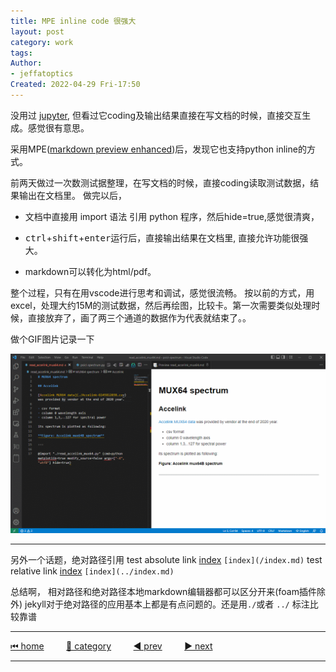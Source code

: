 ```yaml
---
title: MPE inline code 很强大
layout: post
category: work
tags:
Author: 
- jeffatoptics
Created: 2022-04-29 Fri-17:50
---
```



没用过 [jupyter](https://pypi.org/project/jupyter/), 但看过它coding及输出结果直接在写文档的时候，直接交互生成。感觉很有意思。

采用MPE([markdown preview enhanced](https://shd101wyy.github.io/markdown-preview-enhanced/))后，发现它也支持python inline的方式。

前两天做过一次数测试据整理，在写文档的时候，直接coding读取测试数据，结果输出在文档里。
做完以后，
- 文档中直接用 import 语法 引用 python 程序，然后hide=true,感觉很清爽，

- <kbd>ctrl</kbd>+<kbd>shift</kbd>+<kbd>enter</kbd>运行后，直接输出结果在文档里, 直接允许功能很强大。

- markdown可以转化为html/pdf。

整个过程，只有在用vscode进行思考和调试，感觉很流畅。
按以前的方式，用excel，处理大约15M的测试数据，然后再绘图，比较卡。第一次需要类似处理时候，直接放弃了，画了两三个通道的数据作为代表就结束了。。

做个GIF图片记录一下


![](../assets/20220429/jeff-code-chunk.gif)



---

另外一个话题，绝对路径引用
test absolute link [index](/index.md) `[index](/index.md)`
test relative link [index](../index.md) `[index](../index.md)`

总结啊，
相对路径和绝对路径本地markdown编辑器都可以区分开来(foam插件除外)
jekyll对于绝对路径的应用基本上都是有点问题的。还是用`./`或者 `../` 标注比较靠谱



---

[⏮ home](../index.md) &nbsp; &nbsp; &nbsp; &nbsp; [🔀 category](../category.md) &nbsp; &nbsp; &nbsp; &nbsp; [◀️ prev](2022-04-29-jekyll-mkdocs-learning.md) &nbsp; &nbsp; &nbsp; &nbsp; [▶️ next]()

---
